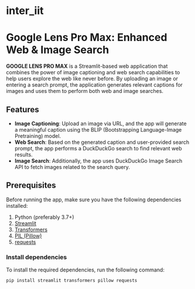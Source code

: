 # inter_iit
# Google Lens Pro Max: Enhanced Web & Image Search

**GOOGLE LENS PRO MAX** is a Streamlit-based web application that combines the power of image captioning and web search capabilities to help users explore the web like never before. By uploading an image or entering a search prompt, the application generates relevant captions for images and uses them to perform both web and image searches.

## Features
- **Image Captioning**: Upload an image via URL, and the app will generate a meaningful caption using the BLIP (Bootstrapping Language-Image Pretraining) model.
- **Web Search**: Based on the generated caption and user-provided search prompt, the app performs a DuckDuckGo search to find relevant web results.
- **Image Search**: Additionally, the app uses DuckDuckGo Image Search API to fetch images related to the search query.

## Prerequisites

Before running the app, make sure you have the following dependencies installed:

1. Python (preferably 3.7+)
2. [Streamlit](https://streamlit.io/)
3. [Transformers](https://huggingface.co/transformers/)
4. [PIL (Pillow)](https://pillow.readthedocs.io/en/stable/)
5. [requests](https://docs.python-requests.org/en/master/)

### Install dependencies

To install the required dependencies, run the following command:

```bash
pip install streamlit transformers pillow requests
